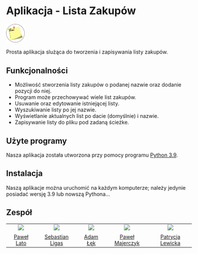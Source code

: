 # Aplikacja - Lista Zakupów
<p align="left" width="100%">
    <img width="10%" src="logo.png"> 
</p> 
Prosta aplikacja slużąca do tworzenia i zapisywania listy zakupów.


## Funkcjonalności
+ Możliwość stworzenia listy zakupów o podanej nazwie oraz dodanie pozycji do niej.
+ Program może przechowywać wiele list zakupów.
+ Usuwanie oraz edytowanie istniejącej listy.
+ Wyszukiwanie listy po jej nazwie.
+ Wyświetlanie aktualnych list po dacie (domyślnie) i nazwie.
+ Zapisywanie listy do pliku pod zadaną ścieżke.
## Użyte programy
Nasza aplikacja została utworzona przy pomocy programu [Python 3.9](https://www.python.org/downloads/release/python-390/).
## Instalacja
Naszą aplikacje można uruchomić na każdym komputerze; należy jedynie posiadać wersję 3.9 lub nowszą Pythona...
## Zespół
<table>
<tr>
    <td align="center">
        <a href="https://github.com/Laserjet332">
            <img src="https://avatars.githubusercontent.com/u/129281223?v=4" width="100;"/>
            <br />
        </a>
    </td>
    <td align="center">
        <a href="https://github.com/Ligas10105">
            <img src="https://avatars.githubusercontent.com/u/76687133?v=4" width="100;"/>
            <br />
        </a>
    </td>
    <td align="center">
        <a href="https://github.com/Adam-Lek">
            <img src="https://avatars.githubusercontent.com/u/129278265?v=4" width="100;"/>
            <br />
        </a>
    </td>  
    <td align="center">
        <a href="https://github.com/PMajerczyk">
            <img src="https://avatars.githubusercontent.com/u/76687128?v=4" width="100;"/>
            <br />
        </a>
    </td>
    <td align="center">
        <a href="https://github.com/Patrycj2a">
            <img src="https://avatars.githubusercontent.com/u/107553775?v=4" width="100;"/>
            <br />
        </a>
    </td>
</tr>

<tr>
    <td align = "center">
        <a href = "https://github.com/Laserjet332">
        Paweł Lato
    </td>
    <td align = "center">
        <a href = "https://github.com/Ligas10105">
        Sebastian Ligas
    </td>
    <td align = "center">
        <a href = "https://github.com/Adam-Lek">
        Adam Łęk
    </td>
    <td align = "center">
        <a href = "https://github.com/PMajerczyk">
        Paweł Majerczyk
    </td>
    <td align = "center">
        <a href = "https://github.com/Patrycj2a">
        Patrycja Lewicka
    </td>
</tr>
</table>
